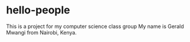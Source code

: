 # hello-people
This is a project for my computer science class group
My name is Gerald Mwangi from Nairobi, Kenya.
